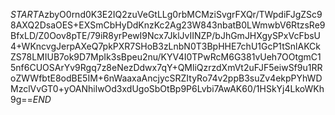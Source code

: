 $START$AzbyO0rnd0K3E2IQ2zuVeGtLLg0rbMCMziSvgrFXQr/TWpdiFJgZSc98AXQ2DsaOES+EXSmCbHyDdKnzKc2Ag23W843nbatB0LWmwbV6RtzsRe9BfxLD/Z0Oov8pTE/79iR8yrPewI9Ncx7JklJvIINZP/bJhGmJHXgySPxVcFbsU4+WKncvgJerpAXeQ7pkPXR7SHoB3zLnbN0T3BpHHE7chU1GcP1tSnlAKCkZS78LMIUB7ok9D7MpIk3sBpeu2nu/KYV4I0TPwRcM6G381vUeh7OOtgmC15nf6CUOSArYv9Rgq7z8eNezDdwx7qY+QMliQzrzdXmVt2uFJF5eiwSf9u1RRoZWWfbtE8odBE5IM+6nWaaxaAncjycSRZItyRo74v2ppB3suZv4ekpPYhWDMzclVvGT0+yOANhilwOd3xdUgoSbOtBp9P6Lvbi7AwAK60/1HSkYj4LkoWKh9g==$END$